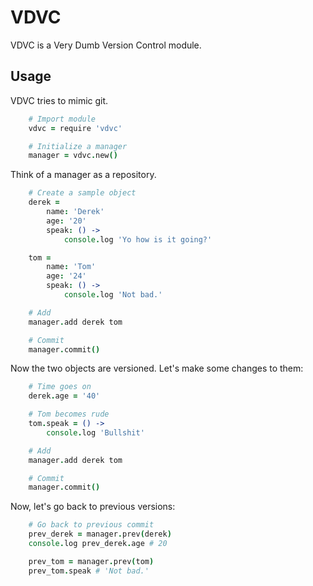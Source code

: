 # VDVC

VDVC is a Very Dumb Version Control module.

## Usage

VDVC tries to mimic git.
    
```coffeescript
    # Import module
    vdvc = require 'vdvc'

    # Initialize a manager
    manager = vdvc.new()
```

Think of a manager as a repository.

```coffeescript
    # Create a sample object
    derek =
        name: 'Derek'
        age: '20'
        speak: () ->
            console.log 'Yo how is it going?'

    tom =
        name: 'Tom'
        age: '24'
        speak: () ->
            console.log 'Not bad.'

    # Add
    manager.add derek tom

    # Commit
    manager.commit()
```

Now the two objects are versioned.  Let's make some changes to them:
    
```coffeescript
    # Time goes on
    derek.age = '40'

    # Tom becomes rude
    tom.speak = () ->
        console.log 'Bullshit'

    # Add
    manager.add derek tom

    # Commit
    manager.commit()
```

Now, let's go back to previous versions:

```coffeescript
    # Go back to previous commit
    prev_derek = manager.prev(derek)
    console.log prev_derek.age # 20

    prev_tom = manager.prev(tom)
    prev_tom.speak # 'Not bad.'
```